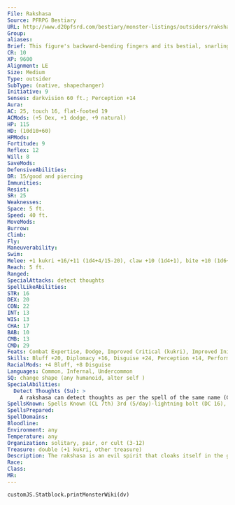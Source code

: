 ```yaml
---
File: Rakshasa
Source: PFRPG Bestiary
URL: http://www.d20pfsrd.com/bestiary/monster-listings/outsiders/rakshasa
Group: 
aliases: 
Brief: This figure's backward-bending fingers and its bestial, snarling visage leave little doubt as to its fiendish nature.
CR: 10
XP: 9600
Alignment: LE
Size: Medium
Type: outsider
SubType: (native, shapechanger)
Initiative: 9
Senses: darkvision 60 ft.; Perception +14
Aura: 
AC: 25, touch 16, flat-footed 19
ACMods: (+5 Dex, +1 dodge, +9 natural)
HP: 115
HD: (10d10+60)
HPMods: 
Fortitude: 9
Reflex: 12
Will: 8
SaveMods: 
DefensiveAbilities: 
DR: 15/good and piercing
Immunities: 
Resist: 
SR: 25
Weaknesses: 
Space: 5 ft.
Speed: 40 ft.
MoveMods: 
Burrow: 
Climb: 
Fly: 
Maneuverability: 
Swim: 
Melee: +1 kukri +16/+11 (1d4+4/15-20), claw +10 (1d4+1), bite +10 (1d6+1)
Reach: 5 ft.
Ranged: 
SpecialAttacks: detect thoughts
SpellLikeAbilities: 
STR: 16
DEX: 20
CON: 22
INT: 13
WIS: 13
CHA: 17
BAB: 10
CMB: 13
CMD: 29
Feats: Combat Expertise, Dodge, Improved Critical (kukri), Improved Initiative, Weapon Finesse
Skills: Bluff +20, Diplomacy +16, Disguise +24, Perception +14, Perform +16, Sense Motive +14, Stealth +18
RacialMods: +4 Bluff, +8 Disguise
Languages: Common, Infernal, Undercommon
SQ: change shape (any humanoid, alter self )
SpecialAbilities:
  Detect Thoughts (Su): >
    A rakshasa can detect thoughts as per the spell of the same name (CL 18th). It can suppress or resume this ability as a free action. When a rakshasa uses this ability, it always functions as if it had spent three rounds concentrating and thus gains the maximum amount of information possible. A creature can resist this effect with a DC 18 Will save. The save DC is Charisma-based.
SpellsKnown: Spells Known (CL 7th) 3rd (5/day)-lightning bolt (DC 16), suggestion (DC 16) 2nd (7/day)-acid arrow, invisibility, minor image 1st (7/day)-charm person (DC 14), mage armor, magic missile, shield, silent image 0-dancing lights, detect magic, ghost sound (DC 13), mage hand, mending, message, prestidigitation
SpellsPrepared: 
SpellDomains: 
Bloodline: 
Environment: any
Temperature: any
Organization: solitary, pair, or cult (3-12)
Treasure: double (+1 kukri, other treasure)
Description: The rakshasa is an evil spirit that cloaks itself in the guise of a humanoid creature that it might walk unseen among its prey. They embody what is taboo among most societies, and in the shape of those it seeks to defile, a rakshasa gorges itself on these hideous acts. Were they human, these acts of cannibalism, blasphemy, and worse would mark them as criminals condemned to the cruelest of hells. When not disguised as a humanoid, the otherwise humanoid rakshasa has the head of an animal. Often, they possess the heads of great cats (such as a tiger or panther) or a snake (like a cobra or viper), yet other heads are not unknown-apes, jackals, vultures, elephants, mantises, lizards, rhinos, boars, and more are possible. In most cases, the type of head a rakshasa possesses speaks in some way to its personality-a tiger-headed rakshasa is stealthy and ravenous, while a boar-headed one might be gluttonous and crude. These changes rarely impact the rakshasa's base statistics, although there are more powerful variants of the standard rakshasa that possess multiple heads, more potent spellcasting powers, and additional deadly and unusual special abilities. Rakshasas scoff at religion- they understand the power of the divine, but see themselves as the only thing worthy of worship from the mortal races. Rakshasa clerics are thus quite rare. Although rakshasas are outsiders, they are also very much creatures of the Material Plane, and many believe the first rakshasas chose this exile over some other role offered them by a longforgotten god. Although they usually work alone, it isn't unheard of to find extended families of rakshasas working together to ruin a mortal civilization from the inside out over the course of many generations. A rakshasa is 6 feet tall and weighs 180 lbs.
Race: 
Class: 
MR: 
---
```

```dataviewjs
customJS.Statblock.printMonsterWiki(dv)
```
